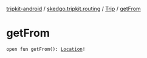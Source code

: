 [tripkit-android](../../index.md) / [skedgo.tripkit.routing](../index.md) / [Trip](index.md) / [getFrom](./get-from.md)

# getFrom

`open fun getFrom(): `[`Location`](../../com.skedgo.android.common.model/-location/index.md)`!`